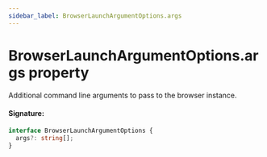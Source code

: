 ```yaml
---
sidebar_label: BrowserLaunchArgumentOptions.args
---
```


# BrowserLaunchArgumentOptions.args property

Additional command line arguments to pass to the browser instance.

#### Signature:

```typescript
interface BrowserLaunchArgumentOptions {
  args?: string[];
}
```
